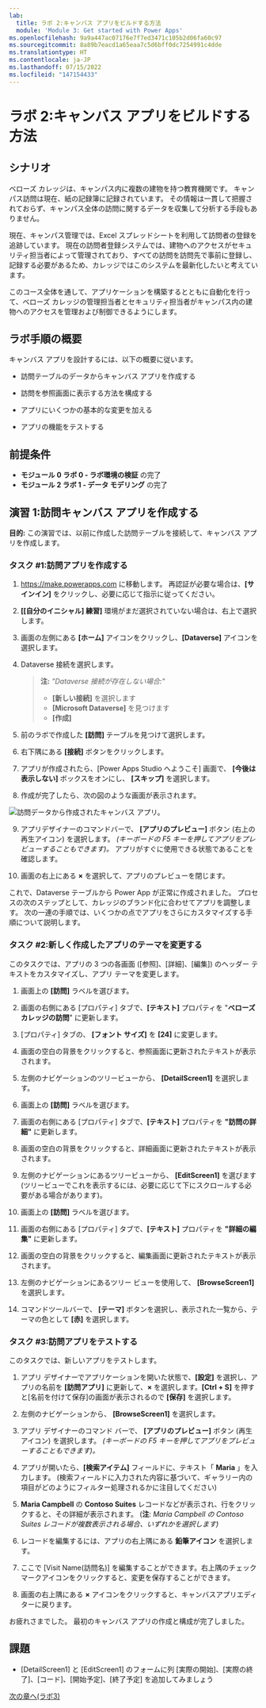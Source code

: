 ```yaml
---
lab:
  title: ラボ 2:キャンバス アプリをビルドする方法
  module: 'Module 3: Get started with Power Apps'
ms.openlocfilehash: 9a9a447ac07176e7f7ed3471c105b2d06fa60c97
ms.sourcegitcommit: 8a89b7eacd1a65eaa7c5d6bff0dc7254991c4dde
ms.translationtype: HT
ms.contentlocale: ja-JP
ms.lasthandoff: 07/15/2022
ms.locfileid: "147154433"
---
```

# <a name="lab-2-how-to-build-a-canvas-app"></a>ラボ 2:キャンバス アプリをビルドする方法

## <a name="scenario"></a>シナリオ

ベローズ カレッジは、キャンパス内に複数の建物を持つ教育機関です。 キャンパス訪問は現在、紙の記録簿に記録されています。 その情報は一貫して把握されておらず、キャンパス全体の訪問に関するデータを収集して分析する手段もありません。

現在、キャンパス管理では、Excel スプレッドシートを利用して訪問者の登録を追跡しています。 現在の訪問者登録システムでは、建物へのアクセスがセキュリティ担当者によって管理されており、すべての訪問を訪問先で事前に登録し、記録する必要があるため、カレッジではこのシステムを最新化したいと考えています。

このコース全体を通して、アプリケーションを構築するとともに自動化を行って、ベローズ カレッジの管理担当者とセキュリティ担当者がキャンパス内の建物へのアクセスを管理および制御できるようにします。

## <a name="high-level-lab-steps"></a>ラボ手順の概要

キャンバス アプリを設計するには、以下の概要に従います。

- 訪問テーブルのデータからキャンバス アプリを作成する

- 訪問を参照画面に表示する方法を構成する

- アプリにいくつかの基本的な変更を加える

- アプリの機能をテストする

## <a name="prerequisites"></a>前提条件

- **モジュール 0 ラボ 0 - ラボ環境の検証** の完了
- **モジュール 2 ラボ 1 - データ モデリング** の完了

## <a name="exercise-1-create-visits-canvas-app"></a>演習 1:訪問キャンバス アプリを作成する

**目的:** この演習では、以前に作成した訪問テーブルを接続して、キャンバス アプリを作成します。

### <a name="task-1-create-the-visits-app"></a>タスク \#1:訪問アプリを作成する

1.  <https://make.powerapps.com> に移動します。 再認証が必要な場合は、**[サインイン]** をクリックし、必要に応じて指示に従ってください。

2.  **[[自分のイニシャル] 練習]** 環境がまだ選択されていない場合は、右上で選択します。

3.  画面の左側にある **[ホーム]** アイコンをクリックし、**[Dataverse]** アイコンを選択します。

4.  Dataverse 接続を選択します。

    > **注:** *"Dataverse 接続が存在しない場合:"*
    > - **[新しい接続]** を選択します
    > - **[Microsoft Dataverse]** を見つけます
    > - **[作成]**

5.  前のラボで作成した **[訪問]** テーブルを見つけて選択します。

6.  右下隅にある **[接続]** ボタンをクリックします。

7.  アプリが作成されたら、[Power Apps Studio へようこそ] 画面で、 **[今後は表示しない]** ボックスをオンにし、 **[スキップ]** を選択します。

8.  作成が完了したら、次の図のような画面が表示されます。

![訪問データから作成されたキャンバス アプリ。](media/2-canvas-app-from-data.png)

9. アプリデザイナーのコマンドバーで、 **[アプリのプレビュー]** ボタン (右上の再生アイコン) を選択します。 *(キーボードの F5 キーを押してアプリをプレビューすることもできます)。* アプリがすぐに使用できる状態であることを確認します。

10. 画面の右上にある **×** を選択して、アプリのプレビューを閉じます。

これで、Dataverse テーブルから Power App が正常に作成されました。 プロセスの次のステップとして、カレッジのブランド化に合わせてアプリを調整します。 次の一連の手順では、いくつかの点でアプリをさらにカスタマイズする手順について説明します。

### <a name="task-2-modify-and-theme-the-newly-created-app"></a>タスク \#2:新しく作成したアプリのテーマを変更する

このタスクでは、アプリの 3 つの各画面 ([参照]、[詳細]、[編集]) のヘッダー テキストをカスタマイズし、アプリ テーマを変更します。

1.  画面上の **[訪問]** ラベルを選びます。

1.  画面の右側にある [プロパティ] タブで、**[テキスト]** プロパティを "**ベローズカレッジの訪問**" に更新します。

1. [プロパティ] タブの、 **[フォント サイズ]** を **[24]** に変更します。

1.  画面の空白の背景をクリックすると、参照画面に更新されたテキストが表示されます。

1.  左側のナビゲーションのツリービューから、 **[DetailScreen1]** を選択します。

1.  画面上の **[訪問]** ラベルを選びます。

1.  画面の右側にある [プロパティ] タブで、**[テキスト]** プロパティを **"訪問の詳細"** に更新します。

1.  画面の空白の背景をクリックすると、詳細画面に更新されたテキストが表示されます。

1.  左側のナビゲーションにあるツリービューから、 **[EditScreen1]** を選びます (ツリービューでこれを表示するには、必要に応じて下にスクロールする必要がある場合があります)。

1.  画面上の **[訪問]** ラベルを選びます。

1.  画面の右側にある [プロパティ] タブで、**[テキスト]** プロパティを **"詳細の編集"** に更新します。

1.  画面の空白の背景をクリックすると、編集画面に更新されたテキストが表示されます。

1. 左側のナビゲーションにあるツリー ビューを使用して、 **[BrowseScreen1]** を選択します。

1. コマンドツールバーで、 **[テーマ]** ボタンを選択し、表示された一覧から、テーマの色として **[赤]** を選択します。

### <a name="task-3-test-your-visits-app"></a>タスク \#3:訪問アプリをテストする

このタスクでは、新しいアプリをテストします。

1.  アプリ デザイナーでアプリケーションを開いた状態で、**[設定]** を選択し、アプリの名前を **[訪問アプリ]** に更新して、**×** を選択します。**[Ctrl + S]** を押すと[名前を付けて保存]の画面が表示されるので **[保存]** を選択します。

3.  左側のナビゲーションから、 **[BrowseScreen1]** を選択します。

4.  アプリ デザイナーのコマンド バーで、 **[アプリのプレビュー]** ボタン (再生アイコン) を選択します。 *(キーボードの F5 キーを押してアプリをプレビューすることもできます)。*

4.  アプリが開いたら、**[検索アイテム]** フィールドに、テキスト「 **Maria** 」を入力します。 (検索フィールドに入力された内容に基づいて、ギャラリー内の項目がどのようにフィルター処理されるかに注目してください)

5.  **Maria Campbell** の **Contoso Suites** レコードなどが表示され、行をクリックすると、その詳細が表示されます。 (**注**: *Maria Campbell の Contoso Suites レコードが複数表示される場合、いずれかを選択します)*

6.  レコードを編集するには、アプリの右上隅にある **鉛筆アイコン** を選択します。

7.  ここで [Visit Name(訪問名)] を編集することができます。右上隅のチェックマークアイコンをクリックすると、変更を保存することができます。

8.  画面の右上隅にある **×** アイコンをクリックすると、キャンバスアプリエディターに戻ります。

お疲れさまでした。 最初のキャンバス アプリの作成と構成が完了しました。

## <a name="challenges"></a>課題

- [DetailScreen1] と [EditScreen1] のフォームに列 [実際の開始]、[実際の終了]、[コード]、[開始予定]、[終了予定] を追加してみましょう

[次の章へ(ラボ3)](https://github.com/hamabe-12/PL-900/blob/main/Instructions/Labs/LAB%5BPL-900%5D_M03Lab03_Model_App.md)